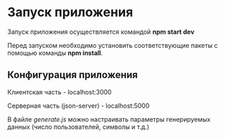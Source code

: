 # Запуск приложения

Запуск приложения осуществляется командой **npm start dev**

Перед запуском необходимо установить соответствующие пакеты с помощью команды **npm install**.

## Конфигурация приложения

Клиентская часть - localhost:3000

Серверная часть (json-server) - localhost:5000

В файле _generate.js_ можно настраивать параметры генерируемых данных (число пользователей, символы и т.д.)


